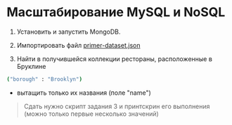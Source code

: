 # Масштабирование MySQL и NoSQL

1. Установить и запустить MongoDB.
   
2. Импортировать файл [primer-dataset.json](zip/primer-dataset.zip)
   
3. Найти в получившейся коллекции рестораны, расположенные в Бруклине 
   
```bash
("borough" : "Brooklyn")
```
   - вытащить только их названия (поле "name")

> Сдать нужно скрипт задания 3 и принтскрин его выполнения (можно только первые несколько значений)